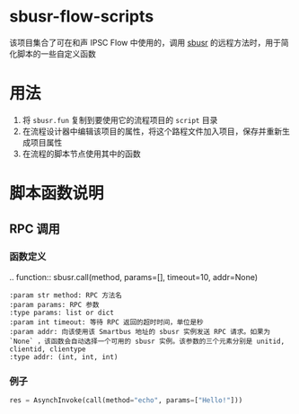 sbusr-flow-scripts
====================

该项目集合了可在和声 IPSC Flow 中使用的，调用 [sbusr](https://github.com/Hesong-OpenSource/sbusr) 的远程方法时，用于简化脚本的一些自定义函数

# 用法

1. 将 `sbusr.fun` 复制到要使用它的流程项目的 `script` 目录
2. 在流程设计器中编辑该项目的属性，将这个路程文件加入项目，保存并重新生成项目属性
3. 在流程的脚本节点使用其中的函数

# 脚本函数说明

## RPC 调用

### 函数定义

.. function:: sbusr.call(method, params=[], timeout=10, addr=None)

    :param str method: RPC 方法名
    :param params: RPC 参数
    :type params: list or dict
    :param int timeout: 等待 RPC 返回的超时时间，单位是秒
    :param addr: 向该使用该 Smartbus 地址的 sbusr 实例发送 RPC 请求。如果为  `None` ，该函数会自动选择一个可用的 sbusr 实例。该参数的三个元素分别是 unitid, clientid, clientype
    :type addr: (int, int, int)

### 例子

```python
res = AsynchInvoke(call(method="echo", params=["Hello!"]))
```